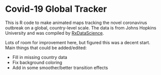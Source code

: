 # Covid-19 Global Tracker

This is R code to make animated maps tracking the novel coronavirus outbreak on a global, country-level scale. The data is from Johns Hopkins University and was compiled by [RxDataScience](https://www.rxdatascience.com/covid-19).

Lots of room for improvement here, but figured this was a decent start. Main things that could be added/edited:
* Fill in missing country data
* Fix background coloring
* Add in some smoother/better transition effects
